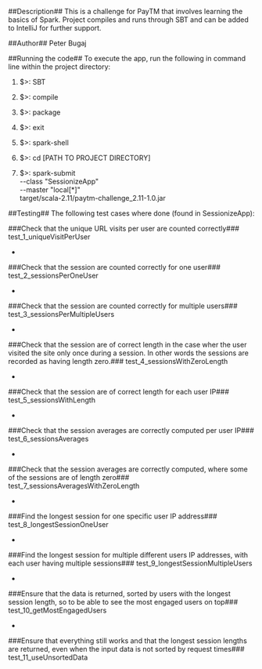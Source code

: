##Description##
This is a challenge for PayTM that involves learning the basics of Spark. Project compiles and runs through SBT and can be added to IntelliJ for further support.

##Author##
Peter Bugaj

##Running the code##
To execute the app, run the following in command line within the project directory:
1. $>: SBT

2. $>: compile

3. $>: package

4. $>: exit

5. $>: spark-shell

7. $>: cd [PATH TO PROJECT DIRECTORY]

8. $>: spark-submit \
   --class "SessionizeApp" \
   --master "local[*]" \
   target/scala-2.11/paytm-challenge_2.11-1.0.jar

##Testing##
The following test cases where done (found in SessionizeApp):

###Check that the unique URL visits per user are counted correctly###
test_1_uniqueVisitPerUser

-
###Check that the session are counted correctly for one user###
test_2_sessionsPerOneUser

-
###Check that the session are counted correctly for multiple users###
test_3_sessionsPerMultipleUsers

-
###Check that the session are of correct length in the case wher the user visited the site only once during a session. In other words the sessions are recorded as having length zero.###
test_4_sessionsWithZeroLength

-
###Check that the session are of correct length for each user IP###
test_5_sessionsWithLength

-
###Check that the session averages are correctly computed per user IP###
test_6_sessionsAverages

-
###Check that the session averages are correctly computed, where some of the sessions are of length zero###
test_7_sessionsAveragesWithZeroLength

-
###Find the longest session for one specific user IP address###
test_8_longestSessionOneUser

-
###Find the longest session for multiple different users IP addresses, with each user having multiple sessions###
test_9_longestSessionMultipleUsers

-
###Ensure that the data is returned, sorted by users with the longest session length, so to be able to see the most engaged users on top###
test_10_getMostEngagedUsers

-
###Ensure that everything still works and that the longest session lengths are returned, even when the input data is not sorted by request times###
test_11_useUnsortedData
